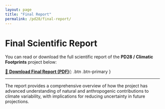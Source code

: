 ```yaml
---
layout: page
title: "Final Report"
permalink: /pd28/final-report/
---
```


# Final Scientific Report

You can read or download the full scientific report of the **PD28 / Climatic Footprints** project below:

[📄 **Download Final Report (PDF)**](/files/Final_report_CLIMATICFOOTPRINTS_Vaideanu_2024.pdf){: .btn .btn-primary }

---


The report provides a comprehensive overview of how the project has advanced understanding of natural and anthropogenic contributions to climate variability, with implications for reducing uncertainty in future projections.